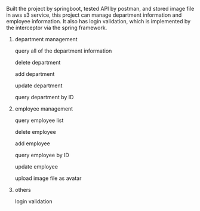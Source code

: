 Built the project by springboot, tested API by postman, and stored image file in aws s3 service, this project can manage department information and employee information.
It also has login validation, which is implemented by the interceptor via the spring framework.

1. department management
   
     query all of the department information
  
     delete department
  
     add department
  
     update department
  
     query department by ID

3. employee management
   
   query employee list
   
   delete employee
   
   add employee
   
   query employee by ID
   
   update employee
   
   upload image file as avatar

5. others
   
   login validation
